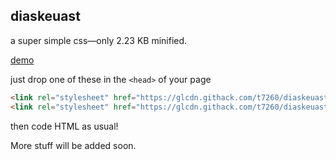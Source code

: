 ## diaskeuast
a super simple css—only 2.23 KB minified.

[demo](https://t7260.gitlab.io/diaskeuast)

just drop one of these in the `<head>` of your page
```html
<link rel="stylesheet" href="https://glcdn.githack.com/t7260/diaskeuast/-/raw/master/diaskeuast.css">
<link rel="stylesheet" href="https://glcdn.githack.com/t7260/diaskeuast/-/raw/master/diaskeuast.min.css">
```
then code HTML as usual!


More stuff will be added soon.